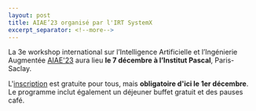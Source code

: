 ```yaml
---
layout: post
title: AIAE’23 organisé par l'IRT SystemX
excerpt_separator: <!--more-->
---
```


La 3e workshop international sur l’Intelligence Artificielle et l’Ingénierie Augmentée [AIAE'23](https://aiae23.sciencesconf.org) aura lieu **le 7 décembre à l’Institut Pascal**, Paris-Saclay.

<!--more-->
L'[inscription](https://www.irt-systemx.fr/evenements/aiae23-3rd-international-workshop-on-artificial-intelligence-and-augmented-engineering/) est gratuite pour tous, mais **obligatoire d'ici le 1er décembre**. Le programme inclut également un déjeuner buffet gratuit et des pauses café.
